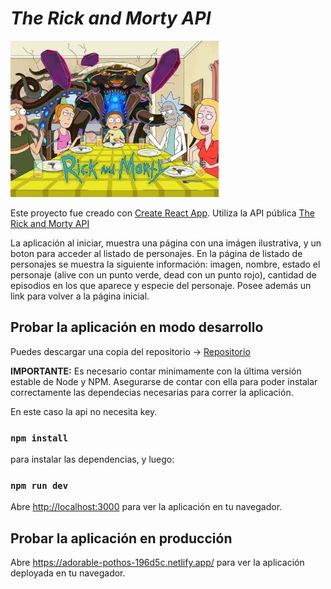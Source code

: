 # *The Rick and Morty API*

<p align="left">
  <img height="250" src="./src/img/rick-morty.png" />
</p>

Este proyecto fue creado con [Create React App](https://github.com/facebook/create-react-app). Utiliza la API pública [The Rick and Morty API](https://rickandmortyapi.com/)

La aplicación al iniciar, muestra una página con una imágen ilustrativa, y un boton para acceder al listado de personajes. En la página de listado de personajes se muestra la siguiente información: imagen, nombre, estado el personaje (alive con un punto verde, dead con un punto rojo), cantidad de episodios en los que aparece y especie del personaje. Posee además un link para volver a la página inicial.

## **Probar la aplicación en modo desarrollo**

Puedes descargar una copia del repositorio -> [Repositorio](https://github.com/Ernest2104/rick-morty)

__IMPORTANTE:__ Es necesario contar minimamente con la última versión estable de Node y NPM. Asegurarse de contar con ella para poder instalar correctamente las dependecias necesarias para correr la aplicación.

En este caso la api no necesita key.

### `npm install` 

para instalar las dependencias, y luego:

### `npm run dev`

Abre [http://localhost:3000](http://localhost:3000) para ver la aplicación en tu navegador.

## **Probar la aplicación en producción**

Abre https://adorable-pothos-196d5c.netlify.app/ para ver la aplicación deployada en tu navegador.
